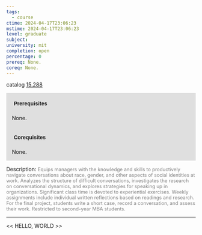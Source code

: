 ```yaml
---
tags:
  - course
ctime: 2024-04-17T23:06:23
mstime: 2024-04-17T23:06:23
level: graduate
subject: 
university: mit
completion: open
percentage: 0
prereq: None.
coreq: None.
---
```


catalog [15.288](http://student.mit.edu/catalog/m15a.html#15.288)

<span style="display: block; padding: 15px; background-color: rgb(100, 100, 100, 0.2);"><font id="m_prereq1067_0" style="display: block; font-family: Arial, sans-serif; font-weight: bold; padding: 5px">Prerequisites</font><br><span id="prereq1067_0">None.</span></span>
<span style="display: block; padding: 15px; background-color: rgb(100, 100, 100, 0.2);"><font id="m_coreq1067_0" style="display: block; font-family: Arial, sans-serif; font-weight: bold; padding: 5px">Corequisites</font><br><span id="coreq1067_0">None.</span></span>

<font style="">Description:</font>
<font style="color: grey; font-size: 0.8rem;">Equips managers with the knowledge and skills to productively navigate conversations about race, gender, and other aspects of social identities at work. Analyzes the structure of difficult conversations, investigates the research on conversational dynamics, and explores strategies for speaking up in organizations. Significant class time is devoted to experiential exercises. Weekly assignments include individual written reflections based on readings and research. For the final project, students write a short case, record a conversation, and assess their work. Restricted to second-year MBA students.</font>



---

<< HELLO, WORLD >>
